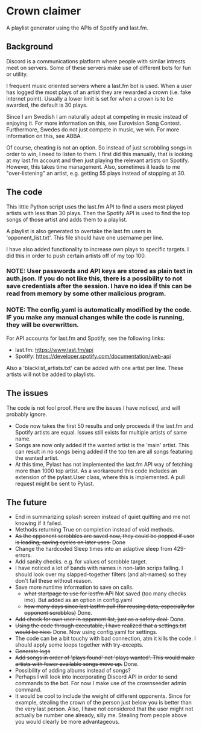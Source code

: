 # Crown claimer
A playlist generator using the APIs of Spotify and last.fm.

## Background
Discord is a communications platform where people with similar intrests meet on servers. Some of these servers make use of different bots for fun or utility.

I frequent music oriented servers where a last.fm bot is used. When a user has logged the most plays of an artist they are rewarded a crown (i.e. fake internet point). Usually a lower limit is set for when a crown is to be awarded, the default is 30 plays.

Since I am Swedish I am naturally adept at competing in music instead of enjoying it. For more information on this, see Eurovision Song Contest.
Furthermore, Swedes do not just compete in music, we win. For more information on this, see ABBA.

Of course, cheating is not an option. So instead of just scrobbling songs in order to win, I need to listen to them. I first did this manually, that is looking at my last.fm account and then just playing the relevant artists on Spotify. However, this takes time management. Also, sometimes it leads to me "over-listening" an artist, e.g. getting 55 plays instead of stopping at 30.


## The code

This little Python script uses the last.fm API to find a users most played artists with less than 30 plays.
Then the Spotify API is used to find the top songs of those artist and adds them to a playlist.

A playlist is also generated to overtake the last.fm users in 'opponent_list.txt'. This file should have one username per line.

I have also added functionality to increase own plays to specific targets. I did this in order to push certain artists off of my top 100.

### NOTE: User passwords and API keys are stored as plain text in auth.json. If you do not like this, there is a possibility to not save credentials after the session. I have no idea if this can be read from memory by some other malicious program.

### NOTE: The config.yaml is automatically modified by the code. IF you make any manual changes while the code is running, they will be overwritten.

For API accounts for last.fm and Spotify, see the following links:
* last.fm: https://www.last.fm/api
* Spotify: https://developer.spotify.com/documentation/web-api

Also a 'blacklist_artists.txt' can be added with one artist per line. These artists will not be added to playlists.

## The issues

The code is not fool proof. Here are the issues I have noticed, and will probably ignore.
* Code now takes the first 50 results and only proceeds if the last.fm and Spotify artists are equal. Issues still exists for multiple artists of same name.
* Songs are now only added if the wanted artist is the 'main' artist. This can result in no songs being added if the top ten are all songs featuring the wanted artist.
* At this time, Pylast has not implemented the last.fm API way of fetching more than 1000 top artist. As a workaround this code includes an extension of the pylast.User class, where this is implemented. A pull request might be sent to Pylast.

## The future

* End in summarizing splash screen instead of quiet quitting and me not knowing if it failed.
* Methods returning True on completion instead of void methods.
* ~~As the opponent scrobbles are saved now, they could be popped if user is leading, saving cycles on later uses.~~ Done
* Change the hardcoded Sleep times into an adaptive sleep from 429-errors.
* Add sanity checks. e.g. for values of scrobble target.
* I have noticed a lot of bands with names in non-latin scrips failing. I should look over my slapped-together filters (and alt-names) so they don't fail these without reason.
* Save more runtime information to save on calls.
    * ~~what startpage to use for lastfm API~~ Not saved (too many checks imo). But added as an option in config.yaml
    * ~~how many days since last lastfm pull (for reusing data, especially for opponent scrobbles)~~ Done.
* ~~Add check for own user in opponent list, just as a safety deal.~~ Done.
* ~~Using the code through executable, I have realized that a settings.txt would be nice.~~ Done. Now using config.yaml for settings.
* The code can be a bit touchy with bad connection, atm it kills the code. I should apply some loops together with try-excepts.
* ~~Generate logs~~
* ~~Add songs in order of 'plays found' not 'plays wanted'. This would make artists with fewer available songs move up.~~ Done.
* Possibility of adding albums instead of songs?
* Perhaps I will look into incorporating Discord API in order to send commands to the bot. For now I make use of the crownseeder admin command.
* It would be cool to include the weight of different opponents. Since for example, stealing the crown of the person just below you is better than the very last person. Also, I have not considered that the user might not actually be number one already, silly me. Stealing from people above you would clearly be more advantageous.
